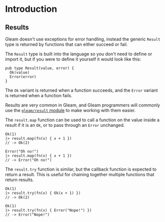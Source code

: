 # Introduction

## Results

Gleam doesn't use exceptions for error handling, instead the generic `Result` type is returned by functions that can either succeed or fail.

The `Result` type is built into the language so you don't need to define or import it, but if you were to define it yourself it would look like this:

```gleam
pub type Result(value, error) {
  Ok(value)
  Error(error)
}
```

The `Ok` variant is returned when a function succeeds, and the `Error` variant is returned when a function fails.

Results are very common in Gleam, and Gleam programmers will commonly use the [`gleam/result` module](https://hexdocs.pm/gleam_stdlib/gleam/result.html) to make working with them easier.

The `result.map` function can be used to call a function on the value inside a result if it is an `Ok`, or to pass through an `Error` unchanged.

```gleam
Ok(1)
|> result.map(fn(x) { x + 1 })
// -> Ok(2)

Error("Oh no!")
|> result.map(fn(x) { x + 1 })
// -> Error("Oh no!")
```

The `result.try` function is similar, but the callback function is expected to return a result. This is useful for chaining together multiple functions that return results.

```gleam
Ok(1)
|> result.try(fn(x) { Ok(x + 1) })
// -> Ok(2)

Ok(1)
|> result.try(fn(x) { Error("Nope!") })
// -> Error("Nope!")
```
